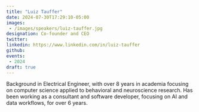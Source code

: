 ```yaml
---
title: "Luiz Tauffer"
date: 2024-07-30T17:29:10-05:00
images: 
 - /images/speakers/luiz-tauffer.jpg
designation: Co-founder and CEO
twitter: 
linkedin: https://www.linkedin.com/in/luiz-tauffer
github: 
events:
 - 2024
draft: true 
---
```


Background in Electrical Engineer, with over 8 years in academia focusing on computer science applied to behavioral and neuroscience research. Has been working as a consultant and software developer, focusing on AI and data workflows, for over 6 years.

